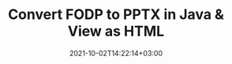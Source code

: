 ---
############################# Static ############################
layout: "autogen"
date: 2021-10-02T14:22:14+03:00
draft: false
path: "total/java/conversion/fodp-to-pptx/"

############################# Head ############################
head_title: "Convert FODP to PPTX in Java - Sample Java Code"
head_description: "Java document conversion library to convert FODP to PPTX and 100+ other file formats in Java & J2SE applications. View the Converted PPTX document as HTML viewer."

############################# Header ############################
title: "Convert FODP to PPTX in Java & View as HTML"
description: "Programmatically convert FODP to PPTX in Java & J2SE platforms using flexible document manipulation options to customize the resultant document. Convert the complete document or some specific pages based on page numbers or selective page ranges using Java document conversion library."

############################# SubMenu ############################
submenu:
    enable: false

############################# Content ############################
content:
    enable: true
    block:
    - title_left: "FODP to PPTX Conversion in Java"
      content_left: |
          Perform FODP to PPTX file conversion in three simple steps using Java. View the converted document as HTML without any external software dependency.

          -   Create a new instance of **Converter** class and load the FODP file
          -   Set **ConvertOptions** for the PPTX document type
          -   Call **Convert** method of **Converter** class instance for conversion to PPTX
          -   Set options for HTML viewer
          -   Create **Viewer** object to view converted PPTX as HTML
          
      title_right: "Convert Remotely Located Documents"
      content_right: |
          You require `GroupDocs.Conversion` & `GroupDocs.Viewer` namespaces to convert between a wide range of popular document types such as PDF, Microsoft Word, Excel, PowerPoint, Project, Outlook, HTML, diagrams and image file formats. Explore other [Java APIs for Office documents](https://products.conholdate.com/total/java/) as offered by Conholdate.Total.
          
          Get the respective assembly files from the [downloads](https://downloads.conholdate.com/total/java) or fetch the whole package from [Maven](https://repository.conholdate.com/webapp/#/artifacts/browse/tree/General/repo) to add 'Conholdate.Total` directly in your workspace.
          
      code: |
          ```cs {linenos=false}
          // Convert FODP to PPTX using GroupDocs.Conversion API
          // Load the source FODP file to be converted
          Converter converter = new Converter("input.fodp");

          // Get the convert options ready for the target PPTX format
          ConvertOptions convertOptions = new FileType().fromExtension("pptx").getConvertOptions();

          // Convert to PPTX format
          converter.convert("output.pptx", convertOptions);

          // Create Viewer object to view the converted PPTX as HTML
          try (Viewer viewer = new Viewer("output.pptx"))
          {
              // Set options for HTML viewer
              HtmlViewOptions viewOptions = HtmlViewOptions.forEmbeddedResources("output{0}.html");

              // View converted PPTX as HTML
              viewer.view(viewOptions);
          }
          ```
    - title_left: "Convert Password Protected FODP to PPTX"
      content_left: |
          Accurately load and convert documents that are protected with a password within your Java based applications. The file format conversion API also supports rendering remote documents from different sources including S3, Blob, FTP, Stream, URL or a local disk.

          -   Create new instance of **Converter** class and pass source document path
          -   Instantiate the proper **ConvertOptions** class e.g. (**PdfConvertOptions**, **WordProcessingConvertOptions**, **SpreadsheetConvertOptions** etc.)
          -   Call **convert** method of **Converter** class instance and pass filename for the converted document
        
      title_right: "Source Document Information Extraction"
      content_right: |
          The documents information extraction feature not only allows getting the basic information about the source document file but it also supports extracting some valuable file-format specific information such as project start and end dates of a Microsoft Project file, any printing restrictions on a PDF document, list of folders enclosed in an Outlook data file etc. 

          Convert popular document file formats on different operating systems such as Windows, Linux or macOS while using development environments such as NetBeans, IntelliJ IDEA and Eclipse.
          
      code: |
          ```cs {linenos=false}
          // Load and convert password protected documents
          WordProcessingLoadOptions loadOptions = new WordProcessingLoadOptions();
          loadOptions.setPassword("12345");

          // Create an instance of Converter class and pass source document path and the load options delegate as a constructor parameters
          Converter converter = new Converter("input.fodp", loadOptions);

          // Instantiate PdfConvertOptions class
          PdfConvertOptions options = new PdfConvertOptions();

          // Call convert method of Converter class instance and pass filename for the converted document and the instance of ConvertOptions from the previous step
          converter.convert("output.pptx, options);
          ```
############################# About Formats ############################
about_formats:
    enable: false
############################# More Formats ############################
more_formats:
    enable: true
    auto: false
    other_out_formats: PDF DOCX DOT DOTX DOTM TXT RTF HTML MHTML XLS XLSX XLSM XLT XLTX XLTM DIF PPT PPTX PPS PPSX POT POTX POTM ODT OTT EMZ WMZ SVGZ TEX DCM WMF BMP PNG GIF JPEG TIFF
############################# Back to top ###############################
back_to_top:
  enable: true
---